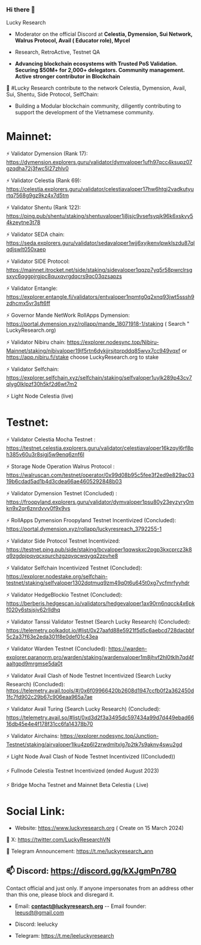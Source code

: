 ### Hi there 👋

Lucky Research 

 * Moderator on the official Discord at **Celestia, Dymension, Sui Network, Walrus Protocol, Avail ( Educator role), Mycel** 

- Research, RetroActive, Testnet QA

- **Advancing  blockchain ecosystems with Trusted PoS Validation. Securing  $50M+ for 2,000+ delegators. Community management. Active stronger contributor in Blockchain**

🌱 #Lucky Research contribute to the network Celestia, Dymension, Avail, Sui, Shentu, Side Protocol, SelfChain:

 * Building a Modular blockchain community, diligently contributing to support the development of the Vietnamese community.

 # Mainnet: 

  ⚡ Validator Dymension (Rank 17): https://dymension.explorers.guru/validator/dymvaloper1ufh97qcc4ksupz07gzqdha72j3fwc5l27zhlv0

  ⚡ Validator Celestia (Rank 69): https://celestia.explorers.guru/validator/celestiavaloper17hw6htgj2vadkutyurtq7568g9gz9kz4x7d5tm
  
  ⚡ Validator Shentu (Rank 122): https://ping.pub/shentu/staking/shentuvaloper1j8jsjc9vsefsyqjk96k6xskvy54kzeytne3t78

  ⚡ Validator SEDA chain: https://seda.explorers.guru/validator/sedavaloper1wjj6xyjkenvlpwklszdu87qlqdjswlt050xaep

  ⚡ Validator SIDE Protocol: https://mainnet.itrocket.net/side/staking/sidevaloper1qqzp7yq5r58pwrclrsgsxyc6qggpjrgjpc8quxqvrgdqcrs9qc03qzsapzs

  ⚡ Validator Entangle: https://explorer.entangle.fi/validators/entvaloper1npmtg0q2xnq93jwt5sssh9zdhcmx5vr3sft6ff

  ⚡ Governor Mande NetWork RollApps Dymension: https://portal.dymension.xyz/rollapp/mande_18071918-1/staking ( Search " LuckyResearch.org)

  ⚡ Validator Nibiru chain: https://explorer.nodesync.top/Nibiru-Mainnet/staking/nibivaloper19jf5rtn6dykjjrsjtprpddq85wyx7cc949vqxf or https://app.nibiru.fi/stake choose LuckyResearch.org to stake

  ⚡ Validator Selfchain: https://explorer.selfchain.xyz/selfchain/staking/selfvaloper1uylk289p43cv7qlyg0lklpzf30h5kf2d6wt7m2

  ⚡ Light Node Celestia (live)

  # Testnet:

  ⚡ Validator Celestia Mocha Testnet  : https://testnet.celestia.explorers.guru/validator/celestiavaloper16kzqyl6rf8ph385v60u3r8sjgj5w9enq6znf6l

  ⚡ Storage Node Operation Walrus Protocol : https://walruscan.com/testnet/operator/0x99d08b95c5fee3f2ed9e829ac0319b6cdad5ad1b4d3cdea66ae4605292848b03

  ⚡ Validator Dymension Testnet (Concluded) : https://froopyland.explorers.guru/validator/dymvaloper1psu80y23eyzyry0mkn9x2qr6znrdvvy0f9x9vs
  
  ⚡ RollApps Dymension Froopyland Testnet Incentivized (Concluded): https://portal.dymension.xyz/rollapp/luckyresreach_3792255-1

  ⚡ Validator Side Protocol Testnet Incentivized: https://testnet.ping.pub/side/staking/bcvaloper1qqwskxc2pgp3kxcprcz3k8q9zgdpjpqvqcxqurchzgzqyqcwqygq2zpvhe8

  ⚡ Validator Selfchain Incentivized Testnet (Concluded): https://explorer.nodestake.org/selfchain-testnet/staking/selfvaloper1302dqtmuq9zm49q0t6u645t0xg7vcfmrfyyhdr

  ⚡ Validator HedgeBlockio Testnet (Concluded): https://berberis.hedgescan.io/validators/hedgevaloper1ax90rn6nqcck4x6pkf020y6stsjsjv62rlldhq

  ⚡ Validator Tanssi Validator Testnet (Search Lucky Research) (Concluded): https://telemetry.polkadot.io/#list/0x27aafd88e5921f5d5c6aebcd728dacbbf5c2a37f63e2eda301f8e0def01c43ea 

  ⚡ Validator Warden Testnet (Concluded): https://warden-explorer.paranorm.pro/warden/staking/wardenvaloper1m8jhvf2hl0tklh7qd4faaltgpd9mrgmse5da0t
  
  ⚡ Validator Avail Clash of Node Testnet Incentivized (Search Lucky Research) (Concluded): https://telemetry.avail.tools/#/0x6f09966420b2608d1947ccfb0f2a362450d1fc7fd902c29b67c906eaa965a7ae

  ⚡ Validator Avail Turing (Search Lucky Research) (Concluded): https://telemetry.avail.so/#list/0xd3d2f3a3495dc597434a99d7d449ebad6616db45e4e4f178f31cc6fa14378b70

  ⚡ Validator Airchains: https://explorer.nodesync.top/Junction-Testnet/staking/airvaloper1lku4zp6l2zrwdmltxlg7p2tk7s9akny4swu2gd

  ⚡ Light Node Avail Clash of Node Testnet Incentivized ((Concluded))

  ⚡ Fullnode Celestia Testnet Incentivized (ended August 2023)

  ⚡ Bridge Mocha Testnet and Mainnet Beta Celestia ( Live)



  # Social Link:

  - Website: https://www.luckyresearch.org ( Create on 15 March 2024)
  
🔭 X: https://twitter.com/LuckyResearchVN

👯 Telegram Announcement: https://t.me/luckyresearch_ann

📫 Discord: https://discord.gg/kXJgmPn78Q
------------------------
Contact official and just only. If anyone impersonates from an address other than this one, please block and disregard it.

- Email: **contact@luckyresearch.org** -- Email founder: leeusdt@gmail.com 

- Discord: leelucky

- Telegram: https://t.me/leeluckyresearch


<!--
**LuckyResearch/LuckyResearch** is a ✨ _special_ ✨ repository because its `README.md` (this file) appears on your GitHub profile.

Here are some ideas to get you started:

- 🔭 I’m currently working on ...
- 🌱 I’m currently learning ...
- 👯 I’m looking to collaborate on ...
- 🤔 I’m looking for help with ...
- 💬 Ask me about ...
- 📫 How to reach me: ...
- 😄 Pronouns: ...
- ⚡ Fun fact: ...
-->

